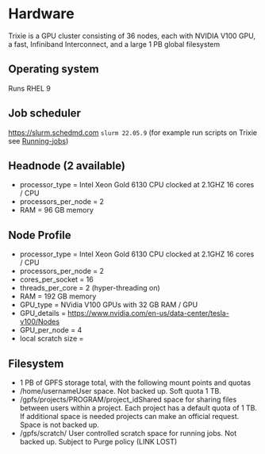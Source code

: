 # Hardware

Trixie is a GPU cluster consisting of 36 nodes, each with NVIDIA V100 GPU, a fast, Infiniband Interconnect, and a large 1 PB global filesystem

## Operating system

Runs RHEL 9

## Job scheduler

https://slurm.schedmd.com
`slurm 22.05.9`
(for example run scripts on Trixie see [Running-jobs](Running-jobs.md))

## Headnode (2 available)

* processor_type = Intel Xeon Gold 6130 CPU clocked at 2.1GHZ 16 cores / CPU
* processors_per_node = 2
* RAM = 96 GB memory

## Node Profile

* processor_type = Intel Xeon Gold 6130 CPU clocked at 2.1GHZ 16 cores / CPU
* processors_per_node = 2
* cores_per_socket = 16
* threads_per_core = 2 (hyper-threading on)
* RAM = 192 GB memory
* GPU_type = NVidia V100 GPUs with 32 GB RAM / GPU
* GPU_details = https://www.nvidia.com/en-us/data-center/tesla-v100/Nodes
* GPU_per_node = 4
* local scratch size =

## Filesystem

* 1 PB of GPFS storage total, with the following mount points and quotas
* /home/usernameUser space. Not backed up. Soft quota 1 TB.
* /gpfs/projects/PROGRAM/project_idShared space for sharing files between users within a project. Each project has a default quota of 1 TB. If additional space is needed
  projects can make an official request. Space is not backed up.
* /gpfs/scratch/
  User controlled scratch space for running jobs. Not backed up. Subject to Purge policy (LINK LOST)
